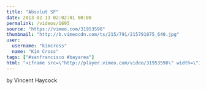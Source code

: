 ```yaml
---
title: "Absolut SF"
date: 2013-02-13 02:02:01 00:00
permalink: /videos/1695
source: "https://vimeo.com/31953598"
thumbnail: "http://b.vimeocdn.com/ts/215/791/215791075_640.jpg"
user:
  username: "kimcross"
  name: "Kim Cross"
tags: ["#sanfrancisco #bayarea"]
html: "<iframe src=\"http://player.vimeo.com/video/31953598\" width=\"1280\" height=\"720\" frameborder=\"0\" webkitAllowFullScreen mozallowfullscreen allowFullScreen></iframe>"
---
```


by Vincent Haycock